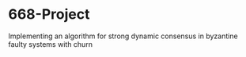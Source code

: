 # 668-Project
Implementing an algorithm for strong dynamic consensus in byzantine faulty systems with churn
